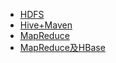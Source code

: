 * [HDFS](/studyDoc/other/HDFS)
* [Hive+Maven](/studyDoc/other/Hive+Maven)
* [MapReduce](/studyDoc/other/Map)
* [MapReduce及HBase](/studyDoc/other/MapReduce及HBase)